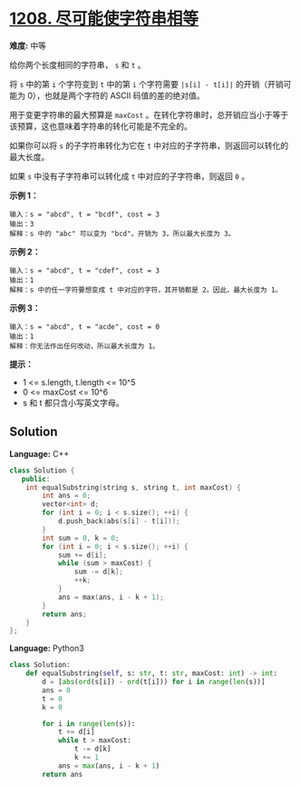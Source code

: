# [1208. 尽可能使字符串相等](https://leetcode-cn.com/problems/get-equal-substrings-within-budget/)

**难度:** 中等

给你两个长度相同的字符串， `s` 和 `t` 。

将 `s` 中的第 `i` 个字符变到 `t` 中的第 `i` 个字符需要 `|s[i] - t[i]|` 的开销（开销可能为 0），也就是两个字符的 ASCII 码值的差的绝对值。

用于变更字符串的最大预算是 `maxCost` 。在转化字符串时，总开销应当小于等于该预算，这也意味着字符串的转化可能是不完全的。

如果你可以将 `s` 的子字符串转化为它在 `t` 中对应的子字符串，则返回可以转化的最大长度。

如果 `s` 中没有子字符串可以转化成 `t` 中对应的子字符串，则返回 `0` 。

 **示例 1：** 

```
输入：s = "abcd", t = "bcdf", cost = 3
输出：3
解释：s 中的 "abc" 可以变为 "bcd"。开销为 3，所以最大长度为 3。
```

 **示例 2：** 

```
输入：s = "abcd", t = "cdef", cost = 3
输出：1
解释：s 中的任一字符要想变成 t 中对应的字符，其开销都是 2。因此，最大长度为 1。
```

 **示例 3：** 

```
输入：s = "abcd", t = "acde", cost = 0
输出：1
解释：你无法作出任何改动，所以最大长度为 1。
```

 **提示：** 
- 1 <= s.length, t.length <= 10^5
- 0 <= maxCost <= 10^6
- s 和 t 都只含小写英文字母。

## Solution


**Language:** C++
```C++
class Solution {
   public:
    int equalSubstring(string s, string t, int maxCost) {
        int ans = 0;
        vector<int> d;
        for (int i = 0; i < s.size(); ++i) {
            d.push_back(abs(s[i] - t[i]));
        }
        int sum = 0, k = 0;
        for (int i = 0; i < s.size(); ++i) {
            sum += d[i];
            while (sum > maxCost) {
                sum -= d[k];
                ++k;
            }
            ans = max(ans, i - k + 1);
        }
        return ans;
    }
};
```

**Language:** Python3
```Python
class Solution:
    def equalSubstring(self, s: str, t: str, maxCost: int) -> int:
        d = [abs(ord(s[i]) - ord(t[i])) for i in range(len(s))]
        ans = 0
        t = 0
        k = 0

        for i in range(len(s)):
            t += d[i]
            while t > maxCost:
                t -= d[k]
                k += 1
            ans = max(ans, i - k + 1)
        return ans
```